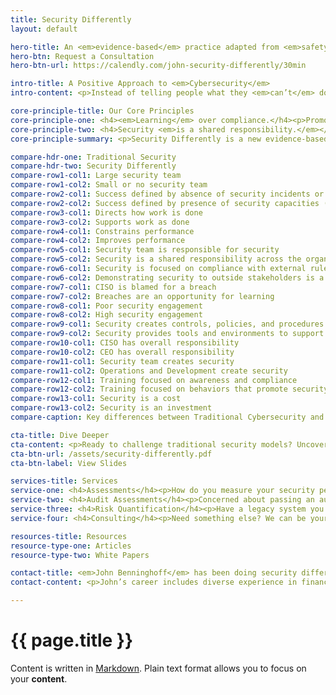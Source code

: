 ```yaml
---
title: Security Differently
layout: default

hero-title: An <em>evidence-based</em> practice adapted from <em>safety</em>.
hero-btn: Request a Consultation
hero-btn-url: https://calendly.com/john-security-differently/30min

intro-title: A Positive Approach to <em>Cybersecurity</em>
intro-content: <p>Instead of telling people what they <em>can’t</em> do, we integrate security into how work gets done in your organization, building on your strengths and improving your security performance, so that you are prepared when your systems are (inevitably) attacked.</p><p>A positive approach to cybersecurity improves organizational performance, employee engagement, learning and resilience. We adapt the latest data-driven research to your operations so that you can successfully prevent, detect, respond, and recover from security incidents.</p><p><a href="#contact">Contact Us</a> to learn more about how you can do more with your security investments!</p>

core-principle-title: Our Core Principles
core-principle-one: <h4><em>Learning</em> over compliance.</h4><p>Promote good outcomes and behaviors instead of preventing bad outcomes and behaviors.</p>
core-principle-two: <h4>Security <em>is a shared responsibility.</em></h4><p>The security team doesn’t create security.</p>
core-principle-summary: <p>Security Differently is a new evidence-based cybersecurity practice adapted from safety. By shifting the focus from preventing incidents to improving performance, security changes from a cost to an investment that can be measured directly.</p>

compare-hdr-one: Traditional Security
compare-hdr-two: Security Differently
compare-row1-col1: Large security team
compare-row1-col2: Small or no security team
compare-row2-col1: Success defined by absence of security incidents or breaches
compare-row2-col2: Success defined by presence of security capacities (smaller attack surface, faster patching, MFA)
compare-row3-col1: Directs how work is done
compare-row3-col2: Supports work as done
compare-row4-col1: Constrains performance
compare-row4-col2: Improves performance
compare-row5-col1: Security team is responsible for security
compare-row5-col2: Security is a shared responsibility across the organization
compare-row6-col1: Security is focused on compliance with external rules and regulations
compare-row6-col2: Demonstrating security to outside stakeholders is a separate activity
compare-row7-col1: CISO is blamed for a breach
compare-row7-col2: Breaches are an opportunity for learning
compare-row8-col1: Poor security engagement
compare-row8-col2: High security engagement
compare-row9-col1: Security creates controls, policies, and procedures to prevent mistakes
compare-row9-col2: Security provides tools and environments to support security work
compare-row10-col1: CISO has overall responsibility
compare-row10-col2: CEO has overall responsibility
compare-row11-col1: Security team creates security
compare-row11-col2: Operations and Development create security
compare-row12-col1: Training focused on awareness and compliance
compare-row12-col2: Training focused on behaviors that promote security and learning
compare-row13-col1: Security is a cost 
compare-row13-col2: Security is an investment
compare-caption: Key differences between Traditional Cybersecurity and Security Differently.

cta-title: Dive Deeper
cta-content: <p>Ready to challenge traditional security models? Uncover new insights from the Security Differently <a href="https://site.pheedloop.com/event/2024secure360/schedule/SESCYVQSVJOZK6AB8" target="_blank">Secure360</a> talk.</p>
cta-btn-url: /assets/security-differently.pdf
cta-btn-label: View Slides

services-title: Services
service-one: <h4>Assessments</h4><p>How do you measure your security performance? Not experiencing a breach or a security incident isn’t a good measure, but in the past few years we’ve started to understand what practices and controls improve security. Our security assessment will review your software development and technology operations holistically, providing a detailed report on what your organization does well and what can be improved.</p>
service-two: <h4>Audit Assessments</h4><p>Concerned about passing an audit? We can help you identify what you’re already doing that satisfies your client, partner, or regulator, and build new security to close any gaps.</p>
service-three: <h4>Risk Quantification</h4><p>Have a legacy system you’re struggling to upgrade or replace? A risk quantification analysis can help your organization understand the financial impact of the security, availability, and business risks inherent in your system.</p>
service-four: <h4>Consulting</h4><p>Need something else? We can be your trusted advisor to help you develop and execute a security strategy that meets your needs.</p>

resources-title: Resources
resource-type-one: Articles
resource-type-two: White Papers

contact-title: <em>John Benninghoff</em> has been doing security differently for over 25 years.
contact-content: <p>John’s career includes diverse experience in financial services, retail, government, and health care, supporting infrastructure, software development, and Site Reliability Engineering. John holds a Masters of Science in Psychology from the Managing Risk and Systems Change program at Trinity College Dublin, where he applied lessons from safety science to technology.</p>

---
```


# {{ page.title }}

Content is written in [Markdown](https://learnxinyminutes.com/docs/markdown/).
Plain text format allows you to focus on your **content**.

<!--
You can use HTML elements in Markdown, such as the comment element, and they won't
be affected by a markdown parser. However, if you create an HTML element in your
markdown file, you cannot use markdown syntax within that element's contents.
-->
